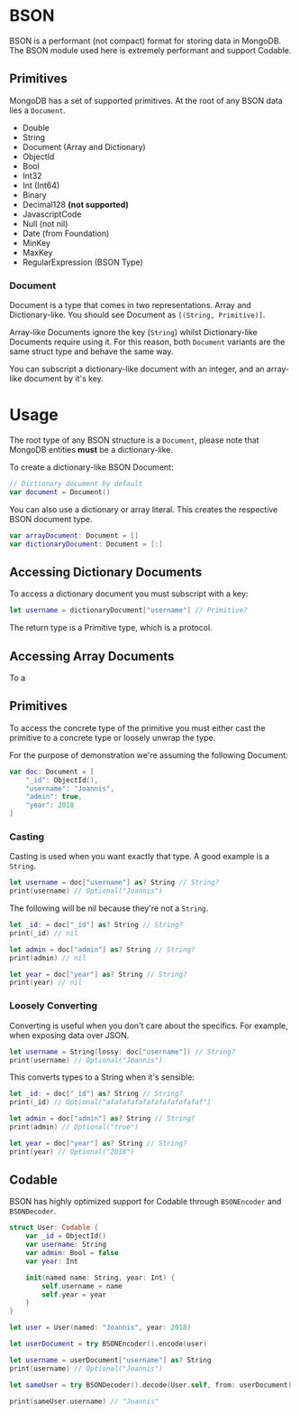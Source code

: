 # BSON

BSON is a performant (not compact) format for storing data in MongoDB.
The BSON module used here is extremely performant and support Codable.

## Primitives

MongoDB has a set of supported primitives. At the root of any BSON data lies a `Document`.

- Double
- String
- Document (Array and Dictionary)
- ObjectId
- Bool
- Int32
- Int (Int64)
- Binary
- Decimal128 **(not supported)**
- JavascriptCode
- Null (not nil)
- Date (from Foundation)
- MinKey
- MaxKey
- RegularExpression (BSON Type)

### Document

Document is a type that comes in two representations. Array and Dictionary-like.
You should see Document as `[(String, Primitive)]`.

Array-like Documents ignore the key (`String`) whilst Dictionary-like Documents require using it.
For this reason, both `Document` variants are the same struct type and behave the same way.

You can subscript a dictionary-like document with an integer, and an array-like document by it's key.

# Usage

The root type of any BSON structure is a `Document`, please note that MongoDB entities **must** be a dictionary-like.

To create a dictionary-like BSON Document:

```swift
// Dictionary document by default
var document = Document()
```

You can also use a dictionary or array literal. This creates the respective BSON document type.

```swift
var arrayDocument: Document = []
var dictionaryDocument: Document = [:]
```

## Accessing Dictionary Documents

To access a dictionary document you must subscript with a key:

```swift
let username = dictionaryDocument["username"] // Primitive?
```

The return type is a Primitive type, which is a protocol.

## Accessing Array Documents

To a

## Primitives

To access the concrete type of the primitive you must either cast the primitive to a concrete type or loosely unwrap the type.

For the purpose of demonstration we're assuming the following Document:

```swift
var doc: Document = [
    "_id": ObjectId(),
    "username": "Joannis",
    "admin": true,
    "year": 2018
]
```

### Casting

Casting is used when you want exactly that type. A good example is a `String`.

```swift
let username = doc["username"] as? String // String?
print(username) // Optional("Joannis")
```

The following will be nil because they're not a `String`.

```swift
let _id: = doc["_id"] as? String // String?
print(_id) // nil

let admin = doc["admin"] as? String // String?
print(admin) // nil

let year = doc["year"] as? String // String?
print(year) // nil
```

### Loosely Converting

Converting is useful when you don't care about the specifics.
For example, when exposing data over JSON.

```swift
let username = String(lossy: doc["username"]) // String?
print(username) // Optional("Joannis")
```

This converts types to a String when it's sensible:

```swift
let _id: = doc["_id"] as? String // String?
print(_id) // Optional("afafafafafafafafafafafaf")

let admin = doc["admin"] as? String // String?
print(admin) // Optional("true")

let year = doc["year"] as? String // String?
print(year) // Optional("2018")
```

## Codable

BSON has highly optimized support for Codable through `BSONEncoder` and `BSONDecoder`.

```swift
struct User: Codable {
    var _id = ObjectId()
    var username: String
    var admin: Bool = false
    var year: Int

    init(named name: String, year: Int) {
        self.username = name
        self.year = year
    }
}

let user = User(named: "Joannis", year: 2018)

let userDocument = try BSONEncoder().encode(user)

let username = userDocument["username"] as? String
print(username) // Optional("Joannis")

let sameUser = try BSONDecoder().decode(User.self, from: userDocument)

print(sameUser.username) // "Joannis"
```
